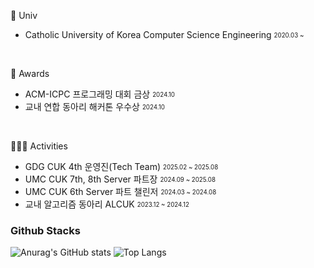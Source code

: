 

🏫 Univ
- Catholic University of Korea 
Computer Science Engineering <sub><sup>2020.03 ~ </sup></sub>

<br>

🥇 Awards 
- ACM-ICPC 프로그래밍 대회 금상 <sub><sup>2024.10</sup></sub>
- 교내 연합 동아리 해커톤 우수상 <sub><sup>2024.10</sup></sub>

<br>
  
👨🏻‍💻 Activities 
  
- GDG CUK 4th 운영진(Tech Team) <sub><sup>2025.02 ~ 2025.08</sup></sub>
- UMC CUK 7th, 8th Server 파트장  <sub><sup>2024.09 ~ 2025.08</sup></sub>
- UMC CUK 6th Server 파트 챌린저 <sub><sup>2024.03 ~ 2024.08</sup></sub>
- 교내 알고리즘 동아리 ALCUK <sub><sup>2023.12 ~ 2024.12</sup></sub>



<div>
  
###  Github Stacks 

  
![Anurag's GitHub stats](https://github-readme-stats.vercel.app/api?username=parkmineum&show_icons=true&theme=radical)
![Top Langs](https://github-readme-stats.vercel.app/api/top-langs/?username=parkmineum&theme=radical&layout=compact&hide=python)

</div>

